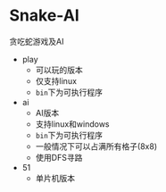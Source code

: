 # Snake-AI

贪吃蛇游戏及AI

- play
  - 可以玩的版本
  - 仅支持linux
  - `bin`下为可执行程序
- ai
  - AI版本
  - 支持linux和windows
  - `bin`下为可执行程序
  - 一般情况下可以占满所有格子(8x8)
  - 使用DFS寻路
- 51
  - 单片机版本
